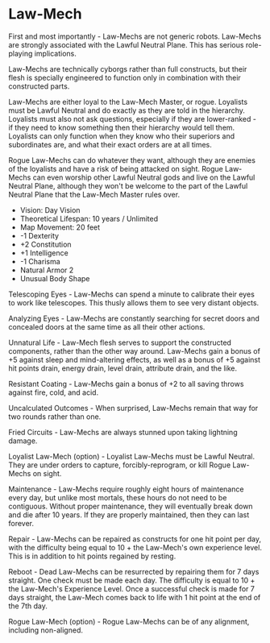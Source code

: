 # Law-Mech

First and most importantly - Law-Mechs are not generic robots. Law-Mechs are strongly associated with the Lawful Neutral Plane. This has serious role-playing implications.

Law-Mechs are technically cyborgs rather than full constructs, but their flesh is specially engineered to function only in combination with their constructed parts.

Law-Mechs are either loyal to the Law-Mech Master, or rogue. Loyalists must be Lawful Neutral and do exactly as they are told in the hierarchy. Loyalists must also not ask questions, especially if they are lower-ranked - if they need to know something then their hierarchy would tell them. Loyalists can only function when they know who their superiors and subordinates are, and what their exact orders are at all times.

Rogue Law-Mechs can do whatever they want, although they are enemies of the loyalists and have a risk of being attacked on sight. Rogue Law-Mechs can even worship other Lawful Neutral gods and live on the Lawful Neutral Plane, although they won't be welcome to the part of the Lawful Neutral Plane that the Law-Mech Master rules over.

- Vision: Day Vision
- Theoretical Lifespan: 10 years / Unlimited
- Map Movement: 20 feet
- -1 Dexterity
- +2 Constitution
- +1 Intelligence
- -1 Charisma
- Natural Armor 2
- Unusual Body Shape

Telescoping Eyes - Law-Mechs can spend a minute to calibrate their eyes to work like telescopes. This thusly allows them to see very distant objects.

Analyzing Eyes - Law-Mechs are constantly searching for secret doors and concealed doors at the same time as all their other actions.

Unnatural Life - Law-Mech flesh serves to support the constructed components, rather than the other way around. Law-Mechs gain a bonus of +5 against sleep and mind-altering effects, as well as a bonus of +5 against hit points drain, energy drain, level drain, attribute drain, and the like.

Resistant Coating - Law-Mechs gain a bonus of +2 to all saving throws against fire, cold, and acid.

Uncalculated Outcomes - When surprised, Law-Mechs remain that way for two rounds rather than one.

Fried Circuits - Law-Mechs are always stunned upon taking lightning damage.

Loyalist Law-Mech (option) - Loyalist Law-Mechs must be Lawful Neutral. They are under orders to capture, forcibly-reprogram, or kill Rogue Law-Mechs on sight.

Maintenance - Law-Mechs require roughly eight hours of maintenance every day, but unlike most mortals, these hours do not need to be contiguous. Without proper maintenance, they will eventually break down and die after 10 years. If they are properly maintained, then they can last forever.

Repair - Law-Mechs can be repaired as constructs for one hit point per day, with the difficulty being equal to 10 + the Law-Mech's own experience level. This is in addition to hit points regained by resting.

Reboot - Dead Law-Mechs can be resurrected by repairing them for 7 days straight. One check must be made each day. The difficulty is equal to 10 + the Law-Mech's Experience Level. Once a successful check is made for 7 days straight, the Law-Mech comes back to life with 1 hit point at the end of the 7th day.

Rogue Law-Mech (option) - Rogue Law-Mechs can be of any alignment, including non-aligned.
